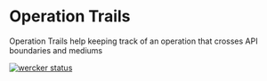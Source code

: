 # Operation Trails

Operation Trails help keeping track of an operation that crosses API boundaries and mediums

[![wercker status](https://app.wercker.com/status/9ce923f07a81073951d971a726515cac/m/master "wercker status")](https://app.wercker.com/project/byKey/9ce923f07a81073951d971a726515cac)
